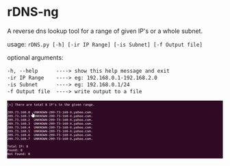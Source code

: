 # rDNS-ng
A reverse dns lookup tool for a range of given IP's or a whole subnet.


usage: `rDNS.py [-h] [-ir IP Range] [-is Subnet] [-f Output file]`

optional arguments:

    -h, --help      ----> show this help message and exit
    -ir IP Range    ----> eg: 192.168.0.1-192.168.2.0
    -is Subnet      ----> eg: 192.168.0.1/24
    -f Output file  ----> write output to a file

![alt text](https://github.com/harshil-shah004/rDNS-ng/blob/master/img.png)
